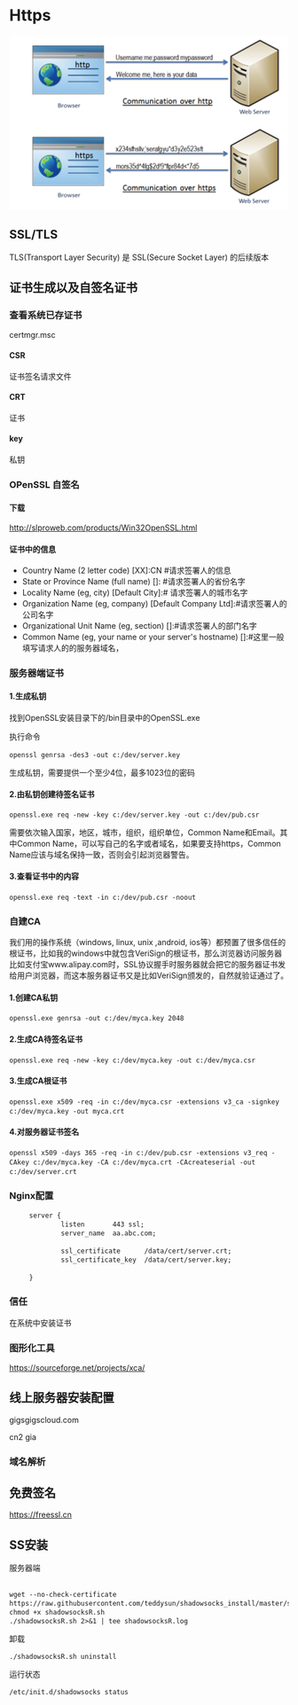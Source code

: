 # Https

![img](images/format,png)

## SSL/TLS

TLS(Transport Layer Security) 是 SSL(Secure Socket Layer) 的后续版本



## 证书生成以及自签名证书

### 查看系统已存证书

certmgr.msc

#### CSR

证书签名请求文件

#### CRT

证书

#### key

私钥

### OPenSSL 自签名

#### 下载

http://slproweb.com/products/Win32OpenSSL.html

#### 证书中的信息

- Country Name (2 letter code) [XX]:CN           #请求签署人的信息
- State or Province Name (full name) []: #请求签署人的省份名字
- Locality Name (eg, city) [Default City]:# 请求签署人的城市名字
- Organization Name (eg, company) [Default Company Ltd]:#请求签署人的公司名字
- Organizational Unit Name (eg, section) []:#请求签署人的部门名字
- Common Name (eg, your name or your server's hostname) []:#这里一般填写请求人的的服务器域名， 



### 服务器端证书

#### 1.生成私钥

找到OpenSSL安装目录下的/bin目录中的OpenSSL.exe

执行命令

`openssl genrsa -des3 -out c:/dev/server.key `

生成私钥，需要提供一个至少4位，最多1023位的密码

#### 2.由私钥创建待签名证书

```
openssl.exe req -new -key c:/dev/server.key -out c:/dev/pub.csr
```

需要依次输入国家，地区，城市，组织，组织单位，Common Name和Email。其中Common Name，可以写自己的名字或者域名，如果要支持https，Common Name应该与域名保持一致，否则会引起浏览器警告。



#### 3.查看证书中的内容

`openssl.exe req -text -in c:/dev/pub.csr -noout`



### 自建CA

我们用的操作系统（windows, linux, unix ,android, ios等）都预置了很多信任的根证书，比如我的windows中就包含VeriSign的根证书，那么浏览器访问服务器比如支付宝www.alipay.com时，SSL协议握手时服务器就会把它的服务器证书发给用户浏览器，而这本服务器证书又是比如VeriSign颁发的，自然就验证通过了。

#### 1.创建CA私钥

`openssl.exe genrsa -out c:/dev/myca.key 2048`

#### 2.生成CA待签名证书

`openssl.exe req -new -key c:/dev/myca.key -out c:/dev/myca.csr`

#### 3.生成CA根证书

`openssl.exe x509 -req -in c:/dev/myca.csr -extensions v3_ca -signkey c:/dev/myca.key -out myca.crt`

#### 4.对服务器证书签名

`openssl x509 -days 365 -req -in c:/dev/pub.csr -extensions v3_req -CAkey c:/dev/myca.key -CA c:/dev/myca.crt -CAcreateserial -out c:/dev/server.crt`



### Nginx配置

```
     server {
             listen       443 ssl;
             server_name  aa.abc.com;

             ssl_certificate      /data/cert/server.crt;
             ssl_certificate_key  /data/cert/server.key;

     }
```

### 信任

 在系统中安装证书



### 图形化工具

https://sourceforge.net/projects/xca/



## 线上服务器安装配置

gigsgigscloud.com



cn2 gia

### 域名解析

## 免费签名

https://freessl.cn

## SS安装

服务器端

```

wget --no-check-certificate https://raw.githubusercontent.com/teddysun/shadowsocks_install/master/shadowsocksR.sh
chmod +x shadowsocksR.sh
./shadowsocksR.sh 2>&1 | tee shadowsocksR.log
```

卸载

```
./shadowsocksR.sh uninstall
```

运行状态

```
/etc/init.d/shadowsocks status
```